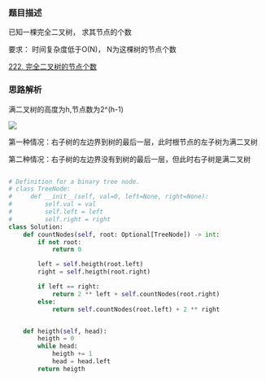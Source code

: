 ### 题目描述

已知一棵完全二叉树， 求其节点的个数

要求： 时间复杂度低于O(N)， N为这棵树的节点个数

[222. 完全二叉树的节点个数](https://leetcode.cn/problems/count-complete-tree-nodes/)

### 思路解析

满二叉树的高度为h,节点数为2^(h-1)

![](https://github.com/1273545169/Course_notes/blob/master/%E5%9B%BE%E7%89%87/%E5%AE%8C%E5%85%A8%E4%BA%8C%E5%8F%89%E6%A0%91%E8%8A%82%E7%82%B9%E6%95%B0.jpg)

第一种情况：右子树的左边界到树的最后一层，此时根节点的左子树为满二叉树

第二种情况：右子树的左边界没有到树的最后一层，但此时右子树是满二叉树

```python

# Definition for a binary tree node.
# class TreeNode:
#     def __init__(self, val=0, left=None, right=None):
#         self.val = val
#         self.left = left
#         self.right = right
class Solution:
    def countNodes(self, root: Optional[TreeNode]) -> int:
        if not root:
            return 0

        left = self.heigth(root.left)
        right = self.heigth(root.right)

        if left == right:
            return 2 ** left + self.countNodes(root.right)
        else:
            return self.countNodes(root.left) + 2 ** right


    def heigth(self, head):
        heigth = 0
        while head:
            heigth += 1
            head = head.left
        return heigth

```


